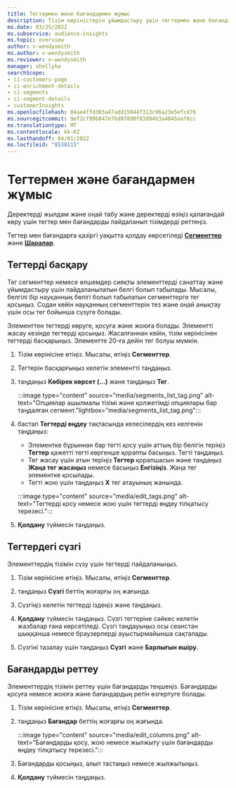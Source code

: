 ```yaml
---
title: Тегтермен және бағандармен жұмыс
description: Тізім көріністерін ұйымдастыру үшін тегтермен және бағандармен қалай жұмыс істеу керек
ms.date: 03/25/2022
ms.subservice: audience-insights
ms.topic: overview
author: v-wendysmith
ms.author: v-wendysmith
ms.reviewer: v-wendysmith
manager: shellyha
searchScope:
- ci-customers-page
- ci-enrichment-details
- ci-segments
- ci-segment-details
- customerInsights
ms.openlocfilehash: 04ae4ffd303a47add15044f313c96a23e5efcd76
ms.sourcegitcommit: 9ef2cf99b847e7bd8f890f83d84b3a4045aaf8cc
ms.translationtype: MT
ms.contentlocale: kk-KZ
ms.lasthandoff: 04/01/2022
ms.locfileid: "8530115"
---
```

# <a name="work-with-tags-and-columns"></a>Тегтермен және бағандармен жұмыс

Деректерді жылдам және оңай табу және деректерді өзіңіз қалағандай көру үшін тегтер мен бағандарды пайдаланып тізімдерді реттеңіз.

Тегтер мен бағандарға қазіргі уақытта қолдау көрсетіледі **[Сегменттер](segments.md)** және **[Шаралар](measures.md)**.

## <a name="manage-tags"></a>Тегтерді басқару

Тег сегменттер немесе өлшемдер сияқты элементтерді санаттау және ұйымдастыру үшін пайдаланылатын белгі болып табылады. Мысалы, белгілі бір науқанның бөлігі болып табылатын сегменттерге тег қосыңыз. Содан кейін науқанның сегменттерін тез және оңай анықтау үшін осы тег бойынша сүзуге болады.

Элементтен тегтерді көруге, қосуға және жоюға болады. Элементті жасау кезінде тегтерді қосыңыз. Жасалғаннан кейін, тізім көрінісінен тегтерді басқарыңыз. Элементте 20-ға дейін тег болуы мүмкін.

1. Тізім көрінісіне өтіңіз. Мысалы, өтіңіз **Сегменттер**.

1. Тегтерін басқарғыңыз келетін элементті таңдаңыз.

1. таңдаңыз **Көбірек көрсет (...)** және таңдаңыз **Тег**.

   :::image type="content" source="media/segments_list_tag.png" alt-text="Опциялар ашылмалы тізімі және қолжетімді опциялары бар таңдалған сегмент."lightbox="media/segments_list_tag.png":::

1. бастап **Тегтерді өңдеу** тақтасында келесілердің кез келгенін таңдаңыз:

   - Элементке бұрыннан бар тегті қосу үшін аттың бір бөлігін теріңіз **Тегтер** қажетті тегті көргенше қорапты басыңыз. Тегті таңдаңыз.
   - Тег жасау үшін атын теріңіз **Тегтер** қорапшасын және таңдаңыз **Жаңа тег жасаңыз** немесе басыңыз **Енгізіңіз**. Жаңа тег элементке қосылады.
   - Тегті жою үшін таңдаңыз **X** тег атауының жанында.

   :::image type="content" source="media/edit_tags.png" alt-text="Тегтерді қосу немесе жою үшін тегтерді өңдеу тілқатысу терезесі.":::

1. **Қолдану** түймесін таңдаңыз.

## <a name="filter-on-tags"></a>Тегтердегі сүзгі

Элементтердің тізімін сүзу үшін тегтерді пайдаланыңыз.

1. Тізім көрінісіне өтіңіз. Мысалы, өтіңіз **Сегменттер**.

1. таңдаңыз **Сүзгі** беттің жоғарғы оң жағында.

1. Сүзгіңіз келетін тегтерді іздеңіз және таңдаңыз.

1. **Қолдану** түймесін таңдаңыз. Сүзгі тегтеріне сәйкес келетін жазбалар ғана көрсетіледі. Сүзгі таңдауыңыз осы сеанстан шыққанша немесе браузерлерді ауыстырмайынша сақталады.

1. Сүзгіні тазалау үшін таңдаңыз **Сүзгі** және **Барлығын өшіру**.

## <a name="customize-columns"></a>Бағандарды реттеу

Элементтердің тізімін реттеу үшін бағандарды теңшеңіз. Бағандарды қосуға немесе жоюға және бағандардың ретін өзгертуге болады.

1. Тізім көрінісіне өтіңіз. Мысалы, өтіңіз **Сегменттер**.

1. таңдаңыз **Бағандар** беттің жоғарғы оң жағында.

   :::image type="content" source="media/edit_columns.png" alt-text="Бағандарды қосу, жою немесе жылжыту үшін бағандарды өңдеу тілқатысу терезесі.":::

1. Бағандарды қосыңыз, алып тастаңыз немесе жылжытыңыз.

1. **Қолдану** түймесін таңдаңыз.

